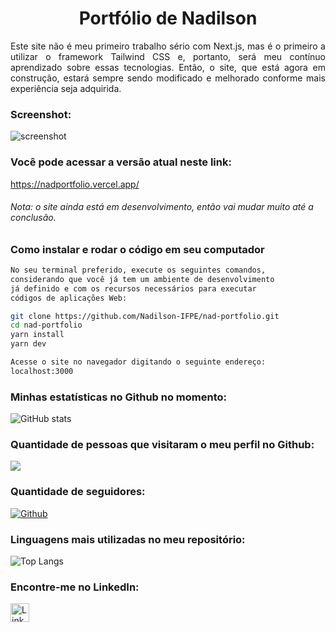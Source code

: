 <h1 align="center">Portfólio de Nadilson</h1>

<p style="text-align: justify; text-justify: inter-word;">
Este site não é meu primeiro trabalho sério com Next.js, mas é o primeiro a utilizar o framework Tailwind CSS e, portanto, será meu contínuo aprendizado sobre essas tecnologias. Então, o site, que está agora em construção, estará sempre sendo modificado e melhorado conforme mais experiência seja adquirida.
</p>

<h3>Screenshot:</h3>

![screenshot](https://user-images.githubusercontent.com/11899797/162686983-483141cb-671a-4a70-8184-711cb2426746.png)

<h3>Você pode acessar a versão atual neste link:</h3>

https://nadportfolio.vercel.app/

<h6>Nota: o site ainda está em desenvolvimento, então vai mudar muito até a conclusão.</h6>

<h3>Como instalar e rodar o código em seu computador</h3>

```sh
No seu terminal preferido, execute os seguintes comandos,
considerando que você já tem um ambiente de desenvolvimento
já definido e com os recursos necessários para executar
códigos de aplicações Web:

git clone https://github.com/Nadilson-IFPE/nad-portfolio.git
cd nad-portfolio
yarn install
yarn dev

Acesse o site no navegador digitando o seguinte endereço:
localhost:3000

```

<h3>Minhas estatísticas no Github no momento:</h3>

![GitHub stats](https://github-readme-stats.vercel.app/api?username=Nadilson-IFPE&show_icons=true&theme=tokyonight)

<h3>Quantidade de pessoas que visitaram o meu perfil no Github:</h3>

![](https://visitor-badge.laobi.icu/badge?page_id=Nadilson-IFPE.Nadilson)


<h3>Quantidade de seguidores:</h3>

[![Github](https://img.shields.io/github/followers/Nadilson-IFPE?label=Follow&style=social)](hhttps://github.com/Nadilson-IFPE)


<h3>Linguagens mais utilizadas no meu repositório:</h3>

![Top Langs](https://github-readme-stats.vercel.app/api/top-langs/?username=Nadilson-IFPE&theme=tokyonight)


<h3>Encontre-me no LinkedIn:</h3>

<p>
 <a href="https://www.linkedin.com/in/nadilson-teixeira/" target="_blank" rel="noopener noreferrer"> <img src="https://cdn.jsdelivr.net/npm/simple-icons@v3/icons/linkedin.svg" alt="LinkedIn" height="30" style="vertical-align:top;"></a>
</p>